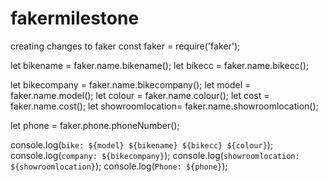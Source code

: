 # fakermilestone
creating changes to faker
const faker = require('faker');

let bikename = faker.name.bikename();
let bikecc = faker.name.bikecc();

let bikecompany = faker.name.bikecompany();
let model = faker.name.model(); 
let colour = faker.name.colour();
let cost = faker.name.cost();
let  showroomlocation= faker.name.showroomlocation();

let phone = faker.phone.phoneNumber();

console.log(`bike: ${model} ${bikename} ${bikecc} ${colour}`);
console.log(`company: ${bikecompany}`);
console.log(`showroomlocation: ${showroomlocation}`);
console.log(`Phone: ${phone}`);
